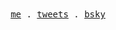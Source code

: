 <div align="center">
  <samp>
    <a href="https://enaut.dev/">me</a> .
    <a href="https://twitter.com/0xGorri">tweets</a> .
    <a href="https://bsky.app/profile/enaut.bsky.social">bsky</a>
  </samp>
</div>
